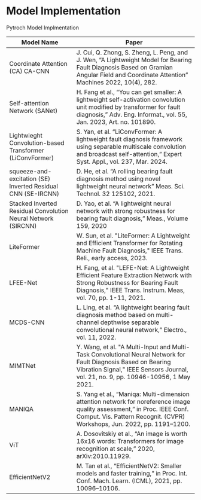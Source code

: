 # Model Implementation
Pytroch Model Implmentation

| Model Name  |Paper|
| ------------- | ------------- |
| Coordinate Attention (CA) CA-CNN  | J. Cui, Q. Zhong, S. Zheng, L. Peng, and J. Wen, “A Lightweight Model for Bearing Fault Diagnosis Based on Gramian Angular Field and Coordinate Attention” Machines 2022, 10(4), 282.  |
| Self-attention Network (SANet)  | H. Fang et al., “You can get smaller: A lightweight self-activation convolution unit modified by transformer for fault diagnosis,” Adv. Eng. Informat., vol. 55, Jan. 2023, Art. no. 101890.|
| Lightwieght Convolution-based Transformer (LiConvFormer)  | S. Yan, et al. “LiConvFormer: A lightweight fault diagnosis framework using separable multiscale convolution and broadcast self-attention,” Expert Syst. Appl., vol. 237, Mar. 2024.  |
| squeeze-and-excitation (SE) Inverted Residual CNN (SE-IRCNN)  | D. He, et al. “A rolling bearing fault diagnosis method using novel lightweight neural network” Meas. Sci. Technol. 32 125102, 2021.  |
| Stacked Inverted Residual Convolution Neural Network (SIRCNN)  | D. Yao, et al. “A lightweight neural network with strong robustness for bearing fault diagnosis,” Meas., Volume 159, 2020  | 
| LiteFormer  | W. Sun, et al. "LiteFormer: A Lightweight and Efficient Transformer for Rotating Machine Fault Diagnosis," IEEE Trans. Reli., early access, 2023.  |
| LFEE-Net  | H. Fang, et al. "LEFE-Net: A Lightweight Efficient Feature Extraction Network with Strong Robustness for Bearing Fault Diagnosis," IEEE Trans. Instrum. Meas, vol. 70, pp. 1-11, 2021.  |
| MCDS-CNN | L. Ling, et al. “A lightweight bearing fault diagnosis method based on multi-channel depthwise separable convolutional neural network,” Electro., vol. 11, 2022.
| MIMTNet | Y. Wang, et al. "A Multi-Input and Multi-Task Convolutional Neural Network for Fault Diagnosis Based on Bearing Vibration Signal," IEEE Sensors Journal, vol. 21, no. 9, pp. 10946-10956, 1 May 2021.
| MANIQA | S. Yang et al., “Maniqa: Multi-dimension attention network for noreference image quality assessment,” in Proc. IEEE Conf. Comput. Vis. Pattern Recognit. (CVPR) Workshops, Jun. 2022, pp. 1191–1200.
| ViT | A. Dosovitskiy et al., “An image is worth 16x16 words: Transformers for image recognition at scale,” 2020, arXiv:2010.11929.
| EfficientNetV2 | M. Tan et al., “EfficientNetV2: Smaller models and faster training,” in Proc. Int. Conf. Mach. Learn. (ICML), 2021, pp. 10096–10106.
